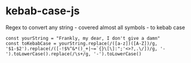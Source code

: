 # kebab-case-js
Regex to convert any string - covered almost all symbols - to kebab case

```
const yourString = "Frankly, my dear, I don't give a damn"
const toKebabCase = yourString.replace(/([a-z])([A-Z])/g, '$1-$2').replace(/([-!$%^&*()_+|~=`{}\[\]:";'<>?,.\/])/g, '-').toLowerCase().replace(/\s+/g, '-').toLowerCase()
```
